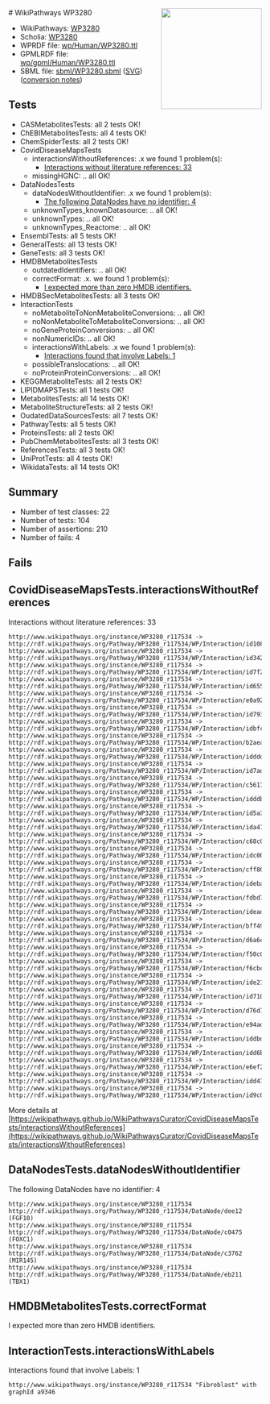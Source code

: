 <img style="float: right; width: 200px" src="../logo.png" />
# WikiPathways WP3280

* WikiPathways: [WP3280](https://identifiers.org/wikipathways:WP3280)
* Scholia: [WP3280](https://scholia.toolforge.org/wikipathways/WP3280)
* WPRDF file: [wp/Human/WP3280.ttl](../wp/Human/WP3280.ttl)
* GPMLRDF file: [wp/gpml/Human/WP3280.ttl](../wp/gpml/Human/WP3280.ttl)
* SBML file: [sbml/WP3280.sbml](../sbml/WP3280.sbml) ([SVG](../sbml/WP3280.svg)) ([conversion notes](../sbml/WP3280.txt))

## Tests
* CASMetabolitesTests: all 2 tests OK!
* ChEBIMetabolitesTests: all 4 tests OK!
* ChemSpiderTests: all 2 tests OK!
* CovidDiseaseMapsTests
    * interactionsWithoutReferences: .x we found 1 problem(s):
        * [Interactions without literature references: 33](#9701cd22)
    * missingHGNC: .. all OK!
* DataNodesTests
    * dataNodesWithoutIdentifier: .x we found 1 problem(s):
        * [The following DataNodes have no identifier: 4](#d2d32fa3)
    * unknownTypes_knownDatasource: .. all OK!
    * unknownTypes: .. all OK!
    * unknownTypes_Reactome: .. all OK!
* EnsemblTests: all 5 tests OK!
* GeneralTests: all 13 tests OK!
* GeneTests: all 3 tests OK!
* HMDBMetabolitesTests
    * outdatedIdentifiers: .. all OK!
    * correctFormat: .x. we found 1 problem(s):
        * [I expected more than zero HMDB identifiers.](#ad154c1e)
* HMDBSecMetabolitesTests: all 3 tests OK!
* InteractionTests
    * noMetaboliteToNonMetaboliteConversions: .. all OK!
    * noNonMetaboliteToMetaboliteConversions: .. all OK!
    * noGeneProteinConversions: .. all OK!
    * nonNumericIDs: .. all OK!
    * interactionsWithLabels: .x we found 1 problem(s):
        * [Interactions found that involve Labels: 1](#630d2678)
    * possibleTranslocations: .. all OK!
    * noProteinProteinConversions: .. all OK!
* KEGGMetaboliteTests: all 2 tests OK!
* LIPIDMAPSTests: all 1 tests OK!
* MetabolitesTests: all 14 tests OK!
* MetaboliteStructureTests: all 2 tests OK!
* OudatedDataSourcesTests: all 7 tests OK!
* PathwayTests: all 5 tests OK!
* ProteinsTests: all 2 tests OK!
* PubChemMetabolitesTests: all 3 tests OK!
* ReferencesTests: all 3 tests OK!
* UniProtTests: all 4 tests OK!
* WikidataTests: all 14 tests OK!


## Summary

* Number of test classes: 22
* Number of tests: 104
* Number of assertions: 210
* Number of fails: 4

## Fails

<a name="9701cd22" />

## CovidDiseaseMapsTests.interactionsWithoutReferences

Interactions without literature references: 33
```
http://www.wikipathways.org/instance/WP3280_r117534 -> http://rdf.wikipathways.org/Pathway/WP3280_r117534/WP/Interaction/id1083d9aa
http://www.wikipathways.org/instance/WP3280_r117534 -> http://rdf.wikipathways.org/Pathway/WP3280_r117534/WP/Interaction/id342ecf7c
http://www.wikipathways.org/instance/WP3280_r117534 -> http://rdf.wikipathways.org/Pathway/WP3280_r117534/WP/Interaction/id7f29fdf4
http://www.wikipathways.org/instance/WP3280_r117534 -> http://rdf.wikipathways.org/Pathway/WP3280_r117534/WP/Interaction/id65553ec5
http://www.wikipathways.org/instance/WP3280_r117534 -> http://rdf.wikipathways.org/Pathway/WP3280_r117534/WP/Interaction/e0a92
http://www.wikipathways.org/instance/WP3280_r117534 -> http://rdf.wikipathways.org/Pathway/WP3280_r117534/WP/Interaction/id79352c84
http://www.wikipathways.org/instance/WP3280_r117534 -> http://rdf.wikipathways.org/Pathway/WP3280_r117534/WP/Interaction/idbfc5c96a
http://www.wikipathways.org/instance/WP3280_r117534 -> http://rdf.wikipathways.org/Pathway/WP3280_r117534/WP/Interaction/b2aea
http://www.wikipathways.org/instance/WP3280_r117534 -> http://rdf.wikipathways.org/Pathway/WP3280_r117534/WP/Interaction/idddd4b8c0
http://www.wikipathways.org/instance/WP3280_r117534 -> http://rdf.wikipathways.org/Pathway/WP3280_r117534/WP/Interaction/id7ade4abe
http://www.wikipathways.org/instance/WP3280_r117534 -> http://rdf.wikipathways.org/Pathway/WP3280_r117534/WP/Interaction/c5617
http://www.wikipathways.org/instance/WP3280_r117534 -> http://rdf.wikipathways.org/Pathway/WP3280_r117534/WP/Interaction/idddb62001
http://www.wikipathways.org/instance/WP3280_r117534 -> http://rdf.wikipathways.org/Pathway/WP3280_r117534/WP/Interaction/id5a30d688
http://www.wikipathways.org/instance/WP3280_r117534 -> http://rdf.wikipathways.org/Pathway/WP3280_r117534/WP/Interaction/ida4729837
http://www.wikipathways.org/instance/WP3280_r117534 -> http://rdf.wikipathways.org/Pathway/WP3280_r117534/WP/Interaction/c68c0
http://www.wikipathways.org/instance/WP3280_r117534 -> http://rdf.wikipathways.org/Pathway/WP3280_r117534/WP/Interaction/idc00dc16d
http://www.wikipathways.org/instance/WP3280_r117534 -> http://rdf.wikipathways.org/Pathway/WP3280_r117534/WP/Interaction/cff80
http://www.wikipathways.org/instance/WP3280_r117534 -> http://rdf.wikipathways.org/Pathway/WP3280_r117534/WP/Interaction/ideba7867b
http://www.wikipathways.org/instance/WP3280_r117534 -> http://rdf.wikipathways.org/Pathway/WP3280_r117534/WP/Interaction/fdbd7
http://www.wikipathways.org/instance/WP3280_r117534 -> http://rdf.wikipathways.org/Pathway/WP3280_r117534/WP/Interaction/idead8c040
http://www.wikipathways.org/instance/WP3280_r117534 -> http://rdf.wikipathways.org/Pathway/WP3280_r117534/WP/Interaction/bff49
http://www.wikipathways.org/instance/WP3280_r117534 -> http://rdf.wikipathways.org/Pathway/WP3280_r117534/WP/Interaction/d6a6c
http://www.wikipathways.org/instance/WP3280_r117534 -> http://rdf.wikipathways.org/Pathway/WP3280_r117534/WP/Interaction/f50c0
http://www.wikipathways.org/instance/WP3280_r117534 -> http://rdf.wikipathways.org/Pathway/WP3280_r117534/WP/Interaction/f6cbc
http://www.wikipathways.org/instance/WP3280_r117534 -> http://rdf.wikipathways.org/Pathway/WP3280_r117534/WP/Interaction/ide21e151f
http://www.wikipathways.org/instance/WP3280_r117534 -> http://rdf.wikipathways.org/Pathway/WP3280_r117534/WP/Interaction/id71015447
http://www.wikipathways.org/instance/WP3280_r117534 -> http://rdf.wikipathways.org/Pathway/WP3280_r117534/WP/Interaction/d76d1
http://www.wikipathways.org/instance/WP3280_r117534 -> http://rdf.wikipathways.org/Pathway/WP3280_r117534/WP/Interaction/e94ad
http://www.wikipathways.org/instance/WP3280_r117534 -> http://rdf.wikipathways.org/Pathway/WP3280_r117534/WP/Interaction/iddbd06129
http://www.wikipathways.org/instance/WP3280_r117534 -> http://rdf.wikipathways.org/Pathway/WP3280_r117534/WP/Interaction/idd6bff2b
http://www.wikipathways.org/instance/WP3280_r117534 -> http://rdf.wikipathways.org/Pathway/WP3280_r117534/WP/Interaction/e6ef2
http://www.wikipathways.org/instance/WP3280_r117534 -> http://rdf.wikipathways.org/Pathway/WP3280_r117534/WP/Interaction/idd47a2a4a
http://www.wikipathways.org/instance/WP3280_r117534 -> http://rdf.wikipathways.org/Pathway/WP3280_r117534/WP/Interaction/id9c0ef9a8
```

More details at [https://wikipathways.github.io/WikiPathwaysCurator/CovidDiseaseMapsTests/interactionsWithoutReferences](https://wikipathways.github.io/WikiPathwaysCurator/CovidDiseaseMapsTests/interactionsWithoutReferences)

<a name="d2d32fa3" />

## DataNodesTests.dataNodesWithoutIdentifier

The following DataNodes have no identifier: 4
```
http://www.wikipathways.org/instance/WP3280_r117534 http://rdf.wikipathways.org/Pathway/WP3280_r117534/DataNode/dee12 (FGF10)
http://www.wikipathways.org/instance/WP3280_r117534 http://rdf.wikipathways.org/Pathway/WP3280_r117534/DataNode/c0475 (FOXC1)
http://www.wikipathways.org/instance/WP3280_r117534 http://rdf.wikipathways.org/Pathway/WP3280_r117534/DataNode/c3762 (MIR145)
http://www.wikipathways.org/instance/WP3280_r117534 http://rdf.wikipathways.org/Pathway/WP3280_r117534/DataNode/eb211 (TBX1)
```

<a name="ad154c1e" />

## HMDBMetabolitesTests.correctFormat

I expected more than zero HMDB identifiers.
<a name="630d2678" />

## InteractionTests.interactionsWithLabels

Interactions found that involve Labels: 1
```
http://www.wikipathways.org/instance/WP3280_r117534 "Fibroblast" with graphId a9346
```


